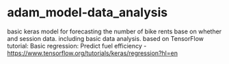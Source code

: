 # adam_model-data_analysis
basic keras model for forecasting the number of bike rents base on whether and session data. including basic data analysis.
based on TensorFlow tutorial: Basic regression: Predict fuel efficiency - https://www.tensorflow.org/tutorials/keras/regression?hl=en
